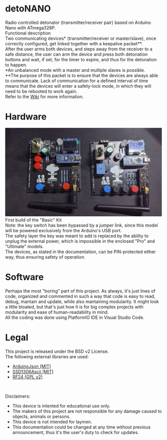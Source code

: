 # detoNANO
Radio controlled detonator (transmitter/receiver pair) based on Arduino Nano with ATmega328P.
<br>
Functional description
<br>
Two communicating devices* (transmitter/receiver or master/slave), once correctly configured, get linked together with a keepalive packet**.
<br>
After the user arms both devices, and steps away from the receiver to a safe distance, the user can arm the device and press both detonation buttons and wait, if set, for the timer to expire, and thus for the detonation to happen.
<br>
*An unbalanced mode with a master and multiple slaves is possible.
<br>
**The purpose of this packet is to ensure that the devices are always able to communicate. Lack of communication for a defined interval of time means that the devices will enter a safety-lock mode, in which they will need to be rebooted to work again.
<br>
Refer to the [Wiki](https://github.com/riacob/Nano328P-detoNANO/wiki) for more information.

# Hardware
![First Basic Kit Build](/docs/basic_model_kit_1.jpg "First Basic Kit Build")
First build of the "Basic" Kit
<br>
Note: the key switch has been bypassed by a jumper link, since this model will be powered exclusively from the Arduino's USB port.
<br>
The safety layer the key was meant to add is replaced by the ability to unplug the external power, which is impossible in the enclosed "Pro" and "Ultimate" models.
<br>
The devices, as stated in the documentation, can be PIN-protected either way, thus ensuring safety of operation.

# Software
Perhaps the most "boring" part of this project. As always, it's just lines of code, organized and commented in such a way that code is easy to read, debug, mantain and update, while also mantaining modularity. It might look a little bloated, but that's just how it is for big complex projects with modularity and ease of human-readability in mind.
<br>
All the coding was done using PlatformIO IDE in Visual Studio Code.

# Legal
This project is released under the BSD v2 License.
<br>
The following external libraries are used:
- [ArduinoJson (MIT)](https://github.com/bblanchon/ArduinoJson)
- [SSD1306Ascii (MIT)](https://github.com/greiman/SSD1306Ascii)
- [RF24 (GPL v2)](https://github.com/nRF24/RF24)
<br>

Disclaimers:
- This device is intented for educational use only.
- The makers of this project are not responsible for any damage caused to objects, animals or persons.
- This device is not intended for laymen.
- This documentation could be changed at any time without previous announcement, thus it's the user's duty to check for updates.
